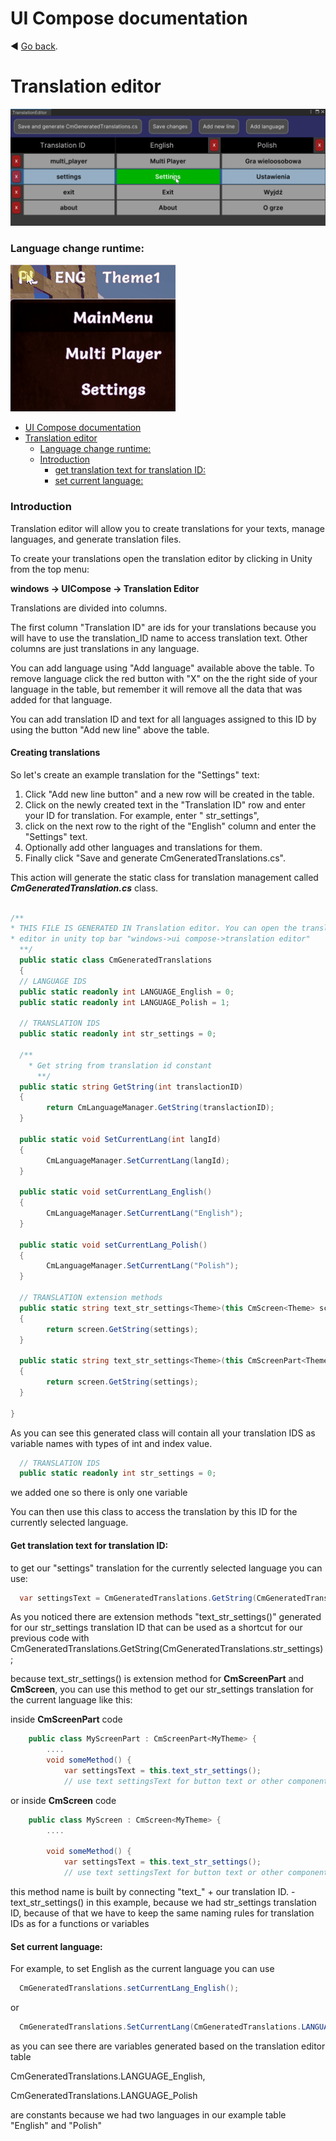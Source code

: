 ﻿# UI Compose documentation


:arrow_backward: [Go back](README.md).

# Translation editor

![translation editor image](images/features/translation_editor.png)

### Language change runtime:

![langage change image](images/features/lang_change.gif)

<!-- TOC -->

* [UI Compose documentation](#ui-compose-documentation)
* [Translation editor](#translation-editor)
	* [Language change runtime:](#language-change-runtime)
	* [Introduction](#introduction)
		* [get translation text for translation ID:](#get-translation-text-for-translation-id)
		* [set current language:](#set-current-language)

<!-- TOC -->

### Introduction

Translation editor will allow you to create translations for your texts, manage languages, and generate translation files.

To create your translations open the translation editor by clicking in Unity from the top menu:

**windows -> UICompose -> Translation Editor**

Translations are divided into columns.

The first column "Translation ID" are ids for your translations because you will have to use the translation_ID name to access
translation text.
Other columns are just translations in any language.

You can add language using "Add language" available above the table. To remove language click the red button with "X" on the
the right side of your language in the table, but remember it will remove all the data that was added for that language.

You can add translation ID and text for all languages assigned to this ID by using the button "Add new line" above the
table.

#### Creating translations

So let's create an example translation for the "Settings" text:

1. Click "Add new line button" and a new row will be created in the table.
2. Click on the newly created text in the "Translation ID" row and enter your ID for translation. For example, enter "
   str_settings",
3. click on the next row to the right of the "English" column and enter the "Settings" text.
5. Optionally add other languages and translations for them.
6. Finally click "Save and generate CmGeneratedTranslations.cs".

This action will generate the static class for translation management called **_CmGeneratedTranslation.cs_** class.

```csharp

/**
* THIS FILE IS GENERATED IN Translation editor. You can open the translation
* editor in unity top bar "windows->ui compose->translation editor"
  **/
  public static class CmGeneratedTranslations
  {
  // LANGUAGE IDS
  public static readonly int LANGUAGE_English = 0;
  public static readonly int LANGUAGE_Polish = 1;

  // TRANSLATION IDS
  public static readonly int str_settings = 0;

  /**
    * Get string from translation id constant
      **/
  public static string GetString(int translactionID)
  {
        return CmLanguageManager.GetString(translactionID);
  }

  public static void SetCurrentLang(int langId)
  {
        CmLanguageManager.SetCurrentLang(langId);
  }

  public static void setCurrentLang_English()
  {
        CmLanguageManager.SetCurrentLang("English");
  }

  public static void setCurrentLang_Polish()
  {
        CmLanguageManager.SetCurrentLang("Polish");
  }

  // TRANSLATION extension methods
  public static string text_str_settings<Theme>(this CmScreen<Theme> screen) where Theme : ICMThemeBase
  {
        return screen.GetString(settings);
  }

  public static string text_str_settings<Theme>(this CmScreenPart<Theme> screen) where Theme : ICMThemeBase
  {
        return screen.GetString(settings);
  }

}
```

As you can see this generated class will contain all your translation IDS as variable names with types of int and index
value.

```csharp
  // TRANSLATION IDS
  public static readonly int str_settings = 0;
```

we added one so there is only one variable

You can then use this class to access the translation by this ID for the currently selected language.

#### Get translation text for translation ID:

to get our "settings" translation for the currently selected language you can use:

```csharp
  var settingsText = CmGeneratedTranslations.GetString(CmGeneratedTranslations.str_settings);
```

As you noticed there are extension methods "text_str_settings()" generated for our str_settings translation ID that can
be used as a shortcut for our previous code with CmGeneratedTranslations.GetString(CmGeneratedTranslations.str_settings);

because text_str_settings() is extension method for **CmScreenPart** and **CmScreen**, you can use this method to get
our str_settings translation for the current language like this:

inside **CmScreenPart** code

```csharp
    public class MyScreenPart : CmScreenPart<MyTheme> {      
        ....
        void someMethod() {
            var settingsText = this.text_str_settings();
            // use text settingsText for button text or other component
```

or inside **CmScreen** code

```csharp
    public class MyScreen : CmScreen<MyTheme> {      
        ....
         
        void someMethod() {
            var settingsText = this.text_str_settings();
            // use text settingsText for button text or other component
```

this method name is built by connecting "text_" + our translation ID. - text_str_settings() in this example, because we
had str_settings translation ID, because of that we have to keep the same naming rules for translation IDs as for a
functions or variables

#### Set current language:

For example, to set English as the current language you can use

```csharp
  CmGeneratedTranslations.setCurrentLang_English();
```

or

```csharp
  CmGeneratedTranslations.SetCurrentLang(CmGeneratedTranslations.LANGUAGE_English)
```

as you can see there are variables generated based on the translation editor table

CmGeneratedTranslations.LANGUAGE_English,

CmGeneratedTranslations.LANGUAGE_Polish

are constants because we had two languages in our example table "English" and "Polish"
